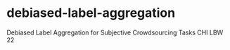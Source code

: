# debiased-label-aggregation
Debiased Label Aggregation for Subjective Crowdsourcing Tasks CHI LBW 22
